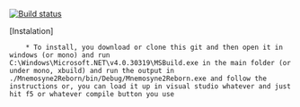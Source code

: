[![Build status](https://ci.appveyor.com/api/projects/status/jjt5d1fech57nu09/branch/master?svg=true)](https://ci.appveyor.com/project/chuggafan/mnemosyne-2-1/branch/master)

[Instalation]

		* To install, you download or clone this git and then open it in windows (or mono) and run C:\Windows\Microsoft.NET\v4.0.30319\MSBuild.exe in the main folder (or under mono, xbuild) and run the output in ./Mnemosyne2Reborn/bin/Debug/Mnemosyne2Reborn.exe and follow the instructions or, you can load it up in visual studio whatever and just hit f5 or whatever compile button you use